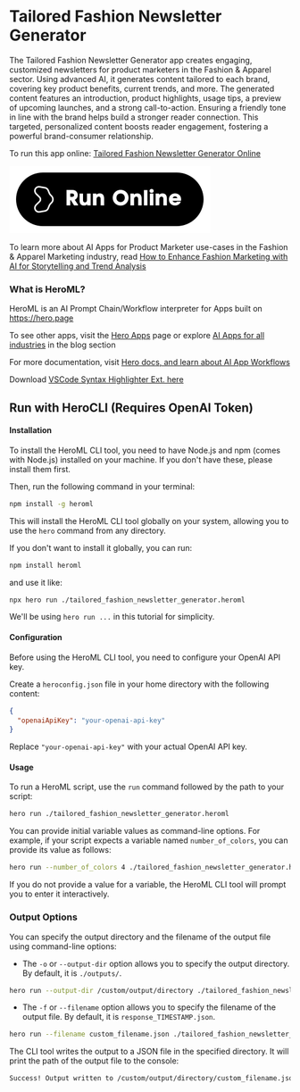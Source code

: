 # Tailored Fashion Newsletter Generator

The Tailored Fashion Newsletter Generator app creates engaging, customized newsletters for product marketers in the Fashion & Apparel sector. Using advanced AI, it generates content tailored to each brand, covering key product benefits, current trends, and more. The generated content features an introduction, product highlights, usage tips, a preview of upcoming launches, and a strong call-to-action. Ensuring a friendly tone in line with the brand helps build a stronger reader connection. This targeted, personalized content boosts reader engagement, fostering a powerful brand-consumer relationship.

To run this app online: [Tailored Fashion Newsletter Generator Online](https://hero.page/app/tailored-fashion-newsletter-generator-customized-fashion-marketing-content/HEBviwXaIicZIUY3NsP9)

[![Run Tailored Fashion Newsletter Generator Online](/assets/run.svg)](https://hero.page/app/tailored-fashion-newsletter-generator-customized-fashion-marketing-content/HEBviwXaIicZIUY3NsP9)

To learn more about AI Apps for Product Marketer use-cases in the Fashion & Apparel Marketing industry, read [How to Enhance Fashion Marketing with AI for Storytelling and Trend Analysis](https://hero.page/blog/ai/fashion-and-apparel-marketing/how-to-enhance-fashion-marketing-with-ai-for-storytelling-and-trend-analysis/170867)

### What is HeroML?
HeroML is an AI Prompt Chain/Workflow interpreter for Apps built on https://hero.page 

To see other apps, visit the [Hero Apps](https://hero.page/apps) page or explore [AI Apps for all industries](https://hero.page/blog) in the blog section

For more documentation, visit [Hero docs, and learn about AI App Workflows](https://hero.page/tutorials/introduction-to-heroml)

Download [VSCode Syntax Highlighter Ext. here](https://marketplace.visualstudio.com/items?itemName=hero-page.heroml)

## Run with HeroCLI (Requires OpenAI Token)

#### Installation

To install the HeroML CLI tool, you need to have Node.js and npm (comes with Node.js) installed on your machine. If you don't have these, please install them first. 

Then, run the following command in your terminal:

```bash
npm install -g heroml
```

This will install the HeroML CLI tool globally on your system, allowing you to use the `hero` command from any directory.

If you don't want to install it globally, you can run:

```bash
npm install heroml
```

and use it like:

```bash
npx hero run ./tailored_fashion_newsletter_generator.heroml
```

We'll be using `hero run ...` in this tutorial for simplicity.

#### Configuration

Before using the HeroML CLI tool, you need to configure your OpenAI API key. 

Create a `heroconfig.json` file in your home directory with the following content:

```json
{
  "openaiApiKey": "your-openai-api-key"
}
```

Replace `"your-openai-api-key"` with your actual OpenAI API key.

#### Usage

To run a HeroML script, use the `run` command followed by the path to your script:

```bash
hero run ./tailored_fashion_newsletter_generator.heroml
```

You can provide initial variable values as command-line options. For example, if your script expects a variable named `number_of_colors`, you can provide its value as follows:

```bash
hero run --number_of_colors 4 ./tailored_fashion_newsletter_generator.heroml
```

If you do not provide a value for a variable, the HeroML CLI tool will prompt you to enter it interactively.

### Output Options

You can specify the output directory and the filename of the output file using command-line options:

- The `-o` or `--output-dir` option allows you to specify the output directory. By default, it is `./outputs/`.

```bash
hero run --output-dir /custom/output/directory ./tailored_fashion_newsletter_generator.heroml
```

- The `-f` or `--filename` option allows you to specify the filename of the output file. By default, it is `response_TIMESTAMP.json`.

```bash
hero run --filename custom_filename.json ./tailored_fashion_newsletter_generator.heroml
```

The CLI tool writes the output to a JSON file in the specified directory. It will print the path of the output file to the console:

```bash
Success! Output written to /custom/output/directory/custom_filename.json
```

